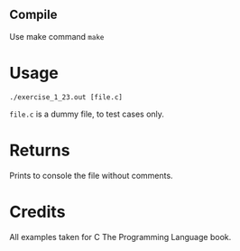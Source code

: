 ## Compile
Use make command
``
make
``
# Usage
```
./exercise_1_23.out [file.c]
```
`file.c` is a dummy file, to test cases only.

# Returns
Prints to console the file without comments.

# Credits
All examples taken for C The Programming Language book.
